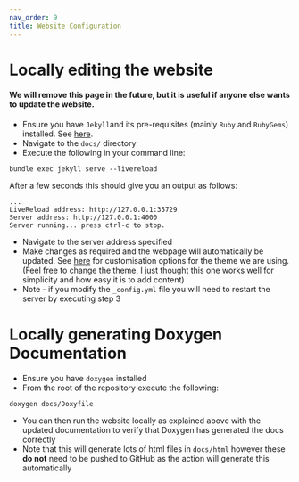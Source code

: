 ```yaml
---
nav_order: 9
title: Website Configuration
---
```


# Locally editing the website

#### We will remove this page in the future, but it is useful if anyone else wants to update the website.

- Ensure you have `Jekyll`and its pre-requisites (mainly `Ruby` and `RubyGems`) installed. See [here](https://jekyllrb.com/docs/).
- Navigate to the `docs/` directory
- Execute the following in your command line:

```
bundle exec jekyll serve --livereload
```

After a few seconds this should give you an output as follows:

```
...
LiveReload address: http://127.0.0.1:35729
Server address: http://127.0.0.1:4000
Server running... press ctrl-c to stop.
```

- Navigate to the server address specified
- Make changes as required and the webpage will automatically be updated. See [here](https://pmarsceill.github.io/just-the-docs/)
  for customisation options for the theme we are using. (Feel free to change the theme, I just thought this one works well for
  simplicity and how easy it is to add content)
- Note - if you modify the `_config.yml` file you will need to restart the server by executing step 3

# Locally generating Doxygen Documentation

- Ensure you have `doxygen` installed
- From the root of the repository execute the following:

```
doxygen docs/Doxyfile
```

- You can then run the website locally as explained above with the updated documentation to verify that Doxygen has generated the docs correctly
- Note that this will generate lots of html files in `docs/html` however these **do not** need to be pushed to GitHub as the action will generate this automatically
